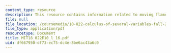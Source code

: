 ```yaml
---
content_type: resource
description: This resource contains information related to moving flames.
file: null
file_location: /coursemedia/18-022-calculus-of-several-variables-fall-2010/df667950df73ec75dc4e8be6ac43a6c0_MIT18_022F10_l_16.pdf
file_type: application/pdf
resourcetype: Document
title: MIT18_022F10_l_16.pdf
uid: df667950-df73-ec75-dc4e-8be6ac43a6c0
---
```

